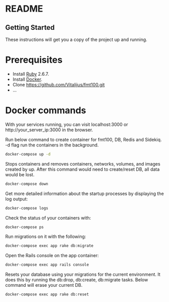 # README


## Getting Started

These instructions will get you a copy of the project up and running.

# Prerequisites

- Install [Ruby](https://www.ruby-lang.org/en/downloads/) 2.6.7.
- Install [Docker](https://www.docker.com/).
- Clone https://github.com/Vitalijus/fmt100.git
- ...

# Docker commands

With your services running, you can visit localhost:3000 or http://your_server_ip:3000 in the browser.

Run below command to create container for fmt100, DB, Redis and Sidekiq. -d flag run the containers in the background.

```sh
docker-compose up -d
```

Stops containers and removes containers, networks, volumes, and images created by up. After this command would need to create/reset DB, all data would be lost.

```sh
docker-compose down
```

Get more detailed information about the startup processes by displaying the log output:

```sh
docker-compose logs
```

Check the status of your containers with:

```sh
docker-compose ps
```

Run migrations on it with the following:

```sh
docker-compose exec app rake db:migrate
```

Open the Rails console on the app container:

```sh
docker-compose exec app rails console
```

Resets your database using your migrations for the current environment. It does this by running the db:drop, db:create, db:migrate tasks. Below command will erase your current DB.

```sh
docker-compose exec app rake db:reset
```
